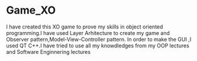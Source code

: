 # Game_XO
I have created this XO game to prove my skills in object oriented programming.I have used Layer Arhitecture to create my game and Observer pattern,Model-View-Controller pattern.
In order to make the GUI ,I used QT C++.I have tried to use all my knowdledges from my OOP lectures and Software Enginnering lectures
